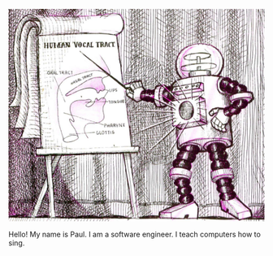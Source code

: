 ![Illustration of a Robot pointing to a Diagram of a Vocal Tract in a Lecture Hall](robot_teaches_vox.png)

Hello! My name is Paul. I am a software engineer. I teach computers how to sing.
